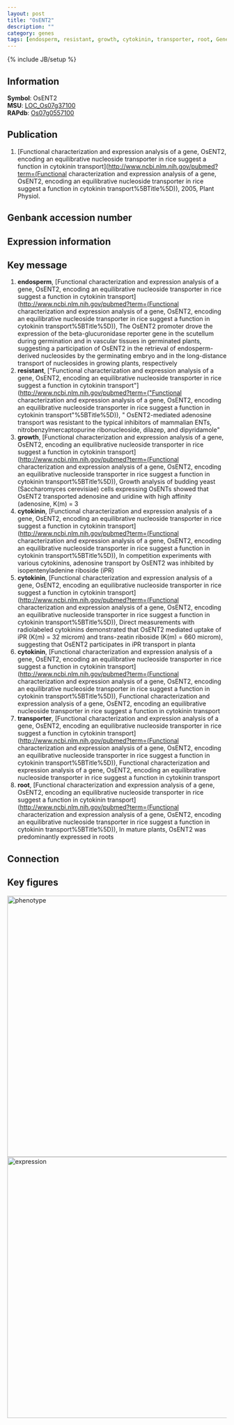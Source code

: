 ```yaml
---
layout: post
title: "OsENT2"
description: ""
category: genes
tags: [endosperm, resistant, growth, cytokinin, transporter, root, Gene]
---
```

{% include JB/setup %}

## Information
__Symbol__: OsENT2  
__MSU__: [LOC_Os07g37100](http://rice.plantbiology.msu.edu/cgi-bin/ORF_infopage.cgi?orf=LOC_Os07g37100)  
__RAPdb__: [Os07g0557100](http://rapdb.dna.affrc.go.jp/viewer/gbrowse_details/irgsp1?name=Os07g0557100)  

## Publication
1. [Functional characterization and expression analysis of a gene, OsENT2, encoding an equilibrative nucleoside transporter in rice suggest a function in cytokinin transport](http://www.ncbi.nlm.nih.gov/pubmed?term=(Functional characterization and expression analysis of a gene, OsENT2, encoding an equilibrative nucleoside transporter in rice suggest a function in cytokinin transport%5BTitle%5D)), 2005, Plant Physiol.

## Genbank accession number

## Expression information

## Key message
1. __endosperm__, [Functional characterization and expression analysis of a gene, OsENT2, encoding an equilibrative nucleoside transporter in rice suggest a function in cytokinin transport](http://www.ncbi.nlm.nih.gov/pubmed?term=(Functional characterization and expression analysis of a gene, OsENT2, encoding an equilibrative nucleoside transporter in rice suggest a function in cytokinin transport%5BTitle%5D)),  The OsENT2 promoter drove the expression of the beta-glucuronidase reporter gene in the scutellum during germination and in vascular tissues in germinated plants, suggesting a participation of OsENT2 in the retrieval of endosperm-derived nucleosides by the germinating embryo and in the long-distance transport of nucleosides in growing plants, respectively
2. __resistant__, ["Functional characterization and expression analysis of a gene, OsENT2, encoding an equilibrative nucleoside transporter in rice suggest a function in cytokinin transport"](http://www.ncbi.nlm.nih.gov/pubmed?term=("Functional characterization and expression analysis of a gene, OsENT2, encoding an equilibrative nucleoside transporter in rice suggest a function in cytokinin transport"%5BTitle%5D)), " OsENT2-mediated adenosine transport was resistant to the typical inhibitors of mammalian ENTs, nitrobenzylmercaptopurine ribonucleoside, dilazep, and dipyridamole"
3. __growth__, [Functional characterization and expression analysis of a gene, OsENT2, encoding an equilibrative nucleoside transporter in rice suggest a function in cytokinin transport](http://www.ncbi.nlm.nih.gov/pubmed?term=(Functional characterization and expression analysis of a gene, OsENT2, encoding an equilibrative nucleoside transporter in rice suggest a function in cytokinin transport%5BTitle%5D)),  Growth analysis of budding yeast (Saccharomyces cerevisiae) cells expressing OsENTs showed that OsENT2 transported adenosine and uridine with high affinity (adenosine, K(m) = 3
4. __cytokinin__, [Functional characterization and expression analysis of a gene, OsENT2, encoding an equilibrative nucleoside transporter in rice suggest a function in cytokinin transport](http://www.ncbi.nlm.nih.gov/pubmed?term=(Functional characterization and expression analysis of a gene, OsENT2, encoding an equilibrative nucleoside transporter in rice suggest a function in cytokinin transport%5BTitle%5D)),  In competition experiments with various cytokinins, adenosine transport by OsENT2 was inhibited by isopentenyladenine riboside (iPR)
5. __cytokinin__, [Functional characterization and expression analysis of a gene, OsENT2, encoding an equilibrative nucleoside transporter in rice suggest a function in cytokinin transport](http://www.ncbi.nlm.nih.gov/pubmed?term=(Functional characterization and expression analysis of a gene, OsENT2, encoding an equilibrative nucleoside transporter in rice suggest a function in cytokinin transport%5BTitle%5D)),  Direct measurements with radiolabeled cytokinins demonstrated that OsENT2 mediated uptake of iPR (K(m) = 32 microm) and trans-zeatin riboside (K(m) = 660 microm), suggesting that OsENT2 participates in iPR transport in planta
6. __cytokinin__, [Functional characterization and expression analysis of a gene, OsENT2, encoding an equilibrative nucleoside transporter in rice suggest a function in cytokinin transport](http://www.ncbi.nlm.nih.gov/pubmed?term=(Functional characterization and expression analysis of a gene, OsENT2, encoding an equilibrative nucleoside transporter in rice suggest a function in cytokinin transport%5BTitle%5D)), Functional characterization and expression analysis of a gene, OsENT2, encoding an equilibrative nucleoside transporter in rice suggest a function in cytokinin transport
7. __transporter__, [Functional characterization and expression analysis of a gene, OsENT2, encoding an equilibrative nucleoside transporter in rice suggest a function in cytokinin transport](http://www.ncbi.nlm.nih.gov/pubmed?term=(Functional characterization and expression analysis of a gene, OsENT2, encoding an equilibrative nucleoside transporter in rice suggest a function in cytokinin transport%5BTitle%5D)), Functional characterization and expression analysis of a gene, OsENT2, encoding an equilibrative nucleoside transporter in rice suggest a function in cytokinin transport
8. __root__, [Functional characterization and expression analysis of a gene, OsENT2, encoding an equilibrative nucleoside transporter in rice suggest a function in cytokinin transport](http://www.ncbi.nlm.nih.gov/pubmed?term=(Functional characterization and expression analysis of a gene, OsENT2, encoding an equilibrative nucleoside transporter in rice suggest a function in cytokinin transport%5BTitle%5D)),  In mature plants, OsENT2 was predominantly expressed in roots

## Connection

## Key figures
<img src="http://ricencode.github.io/images/OsENT2.pheno.png" alt="phenotype"  style="width: 600px;"/>

<img src="http://ricencode.github.io/images/OsENT2.exp.png" alt="expression"  style="width: 600px;"/>


